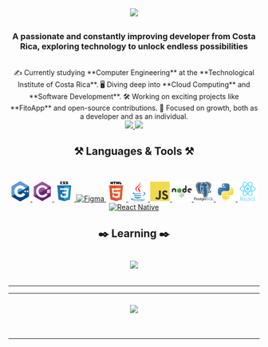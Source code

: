 <h1 align="center">
    <img src="https://readme-typing-svg.herokuapp.com/?font=Quicksand&color=D5CEC1&size=35&center=true&vCenter=true&width=500&height=70&duration=3500&lines=Hey+there!+👋;+I'm+Nick+Florez!;Welcome+to+my+GitHub!;" />
</h1>

<h3 align="center">A passionate and constantly improving developer from Costa Rica, exploring technology to unlock endless possibilities</h3>

<br/>

<div align="center">
    ✍️ Currently studying **Computer Engineering** at the **Technological Institute of Costa Rica**.  
    🖥️ Diving deep into **Cloud Computing** and **Software Development**.  
    🛠️ Working on exciting projects like **FitoApp** and open-source contributions.  
    🚀 Focused on growth, both as a developer and as an individual.
</div>

<div align="center"> 
  <a href="mailto:florezjnicolas@gmail.com">
    <img src="https://img.shields.io/badge/Gmail-333333?style=for-the-badge&logo=gmail&logoColor=red" />
  </a>
  <a href="https://discord.com/users/nicof0906" target="_blank">
    <img src="https://img.shields.io/badge/Discord-5865F2?style=for-the-badge&logo=discord&logoColor=white" />
  </a>

  <h2 align="center">⚒️ Languages & Tools ⚒️</h2>
  <br/>
  <p align="center">
    <a href="https://www.w3schools.com/cpp/" target="_blank" rel="noreferrer">
      <img src="https://raw.githubusercontent.com/devicons/devicon/master/icons/cplusplus/cplusplus-original.svg" alt="C++" width="40" height="40"/>
    </a>
    <a href="https://www.w3schools.com/cs/" target="_blank" rel="noreferrer">
      <img src="https://raw.githubusercontent.com/devicons/devicon/master/icons/csharp/csharp-original.svg" alt="C#" width="40" height="40"/>
    </a>
    <a href="https://www.w3schools.com/css/" target="_blank" rel="noreferrer">
      <img src="https://raw.githubusercontent.com/devicons/devicon/master/icons/css3/css3-original-wordmark.svg" alt="CSS3" width="40" height="40"/>
    </a>
    <a href="https://www.figma.com/" target="_blank" rel="noreferrer">
      <img src="https://www.vectorlogo.zone/logos/figma/figma-icon.svg" alt="Figma" width="40" height="40"/>
    </a>
    <a href="https://www.w3.org/html/" target="_blank" rel="noreferrer">
      <img src="https://raw.githubusercontent.com/devicons/devicon/master/icons/html5/html5-original-wordmark.svg" alt="HTML5" width="40" height="40"/>
    </a>
    <a href="https://www.java.com" target="_blank" rel="noreferrer">
      <img src="https://raw.githubusercontent.com/devicons/devicon/master/icons/java/java-original.svg" alt="Java" width="40" height="40"/>
    </a>
    <a href="https://developer.mozilla.org/en-US/docs/Web/JavaScript" target="_blank" rel="noreferrer">
      <img src="https://raw.githubusercontent.com/devicons/devicon/master/icons/javascript/javascript-original.svg" alt="JavaScript" width="40" height="40"/>
    </a>
    <a href="https://nodejs.org" target="_blank" rel="noreferrer">
      <img src="https://raw.githubusercontent.com/devicons/devicon/master/icons/nodejs/nodejs-original-wordmark.svg" alt="Node.js" width="40" height="40"/>
    </a>
    <a href="https://www.postgresql.org" target="_blank" rel="noreferrer">
      <img src="https://raw.githubusercontent.com/devicons/devicon/master/icons/postgresql/postgresql-original-wordmark.svg" alt="PostgreSQL" width="40" height="40"/>
    </a>
    <a href="https://www.python.org" target="_blank" rel="noreferrer">
      <img src="https://raw.githubusercontent.com/devicons/devicon/master/icons/python/python-original.svg" alt="Python" width="40" height="40"/>
    </a>
    <a href="https://reactjs.org/" target="_blank" rel="noreferrer">
      <img src="https://raw.githubusercontent.com/devicons/devicon/master/icons/react/react-original-wordmark.svg" alt="React" width="40" height="40"/>
    </a>
    <a href="https://reactnative.dev/" target="_blank" rel="noreferrer">
      <img src="https://reactnative.dev/img/header_logo.svg" alt="React Native" width="40" height="40"/>
    </a>
  </p>

  <h2 align="center">✒️ Learning ✒️</h2>
  <br/>
  <div align="center">
    <img src="https://skillicons.dev/icons?i=cloud,aws,git" />
  </div>

<br/>
<hr/>
<hr/>

<h3 align="center">
    <img src="https://readme-typing-svg.herokuapp.com/?font=Quicksand&color=D5CEC1&size=35&center=true&vCenter=true&width=500&height=70&duration=3500&lines=Reach+me+out+and+let's+connect!👋;" />
</h3>

<br/>
<hr/>
